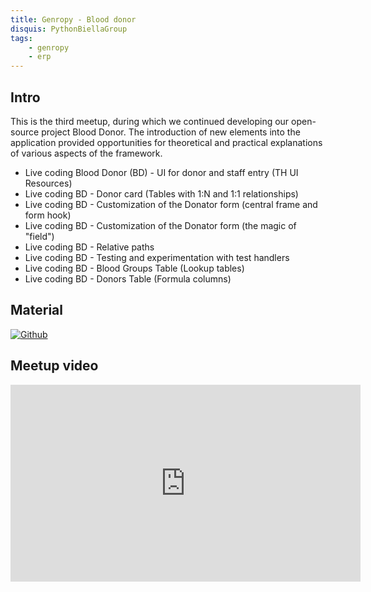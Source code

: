```yaml
---
title: Genropy - Blood donor
disquis: PythonBiellaGroup
tags:
    - genropy
    - erp
---
```

## Intro

This is the third meetup, during which we continued developing our open-source project Blood Donor. The introduction of new elements into the application provided opportunities for theoretical and practical explanations of various aspects of the framework.

* Live coding Blood Donor (BD) - UI for donor and staff entry (TH UI Resources)
* Live coding BD - Donor card (Tables with 1:N and 1:1 relationships)
* Live coding BD - Customization of the Donator form (central frame and form hook)
* Live coding BD - Customization of the Donator form (the magic of "field")
* Live coding BD - Relative paths
* Live coding BD - Testing and experimentation with test handlers
* Live coding BD - Blood Groups Table (Lookup tables)
* Live coding BD - Donors Table (Formula columns)

## Material

[![Github](https://img.shields.io/badge/GitHub-181717.svg?style=for-the-badge&logo=GitHub&logoColor=white)](https://github.com/PythonBiellaGroup/LearnGenRopy)


## Meetup video

<iframe width="560" height="315" src="https://www.youtube.com/embed/hTo-JV-2hHM?si=VT6vNv9mQJOfLbg1" title="YouTube video player" frameborder="0" allow="accelerometer; autoplay; clipboard-write; encrypted-media; gyroscope; picture-in-picture; web-share" allowfullscreen></iframe>